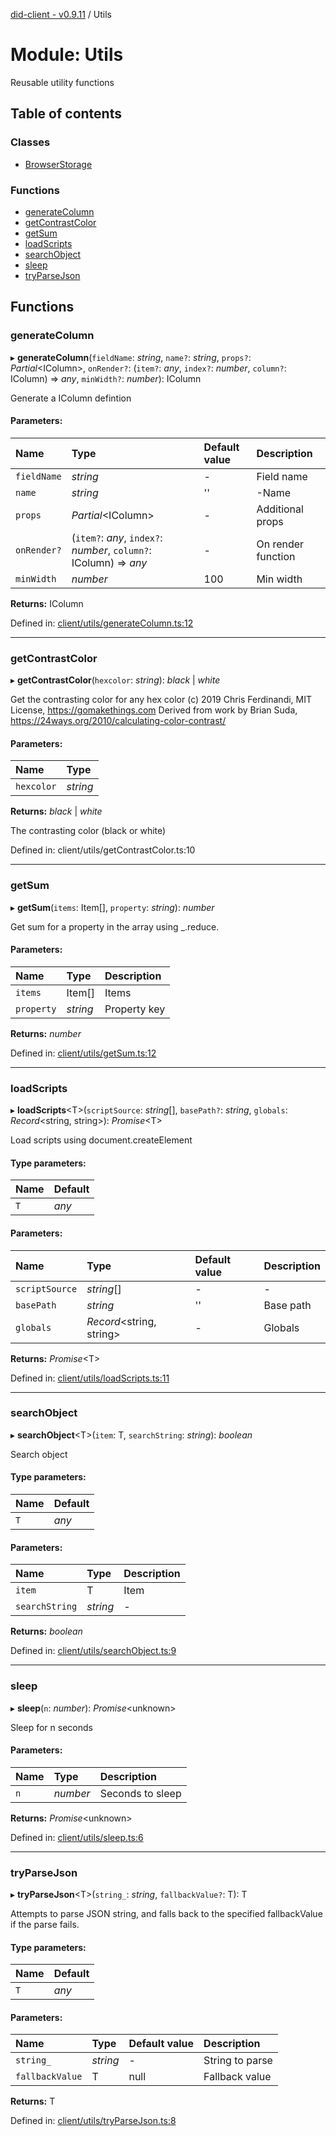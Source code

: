 [did-client - v0.9.11](../README.md) / Utils

# Module: Utils

Reusable utility functions

## Table of contents

### Classes

- [BrowserStorage](../classes/utils.browserstorage.md)

### Functions

- [generateColumn](utils.md#generatecolumn)
- [getContrastColor](utils.md#getcontrastcolor)
- [getSum](utils.md#getsum)
- [loadScripts](utils.md#loadscripts)
- [searchObject](utils.md#searchobject)
- [sleep](utils.md#sleep)
- [tryParseJson](utils.md#tryparsejson)

## Functions

### generateColumn

▸ **generateColumn**(`fieldName`: *string*, `name?`: *string*, `props?`: *Partial*<IColumn\>, `onRender?`: (`item?`: *any*, `index?`: *number*, `column?`: IColumn) => *any*, `minWidth?`: *number*): IColumn

Generate a IColumn defintion

#### Parameters:

Name | Type | Default value | Description |
:------ | :------ | :------ | :------ |
`fieldName` | *string* | - | Field name   |
`name` | *string* | '' | -Name   |
`props` | *Partial*<IColumn\> | - | Additional props   |
`onRender?` | (`item?`: *any*, `index?`: *number*, `column?`: IColumn) => *any* | - | On render function   |
`minWidth` | *number* | 100 | Min width    |

**Returns:** IColumn

Defined in: [client/utils/generateColumn.ts:12](https://github.com/Puzzlepart/did/blob/dev/client/utils/generateColumn.ts#L12)

___

### getContrastColor

▸ **getContrastColor**(`hexcolor`: *string*): *black* \| *white*

Get the contrasting color for any hex color
(c) 2019 Chris Ferdinandi, MIT License, https://gomakethings.com
Derived from work by Brian Suda, https://24ways.org/2010/calculating-color-contrast/

#### Parameters:

Name | Type |
:------ | :------ |
`hexcolor` | *string* |

**Returns:** *black* \| *white*

The contrasting color (black or white)

Defined in: client/utils/getContrastColor.ts:10

___

### getSum

▸ **getSum**(`items`: Item[], `property`: *string*): *number*

Get sum for a property in the array using _.reduce.

#### Parameters:

Name | Type | Description |
:------ | :------ | :------ |
`items` | Item[] | Items   |
`property` | *string* | Property key    |

**Returns:** *number*

Defined in: [client/utils/getSum.ts:12](https://github.com/Puzzlepart/did/blob/dev/client/utils/getSum.ts#L12)

___

### loadScripts

▸ **loadScripts**<T\>(`scriptSource`: *string*[], `basePath?`: *string*, `globals`: *Record*<string, string\>): *Promise*<T\>

Load scripts using document.createElement

#### Type parameters:

Name | Default |
:------ | :------ |
`T` | *any* |

#### Parameters:

Name | Type | Default value | Description |
:------ | :------ | :------ | :------ |
`scriptSource` | *string*[] | - | - |
`basePath` | *string* | '' | Base path   |
`globals` | *Record*<string, string\> | - | Globals    |

**Returns:** *Promise*<T\>

Defined in: [client/utils/loadScripts.ts:11](https://github.com/Puzzlepart/did/blob/dev/client/utils/loadScripts.ts#L11)

___

### searchObject

▸ **searchObject**<T\>(`item`: T, `searchString`: *string*): *boolean*

Search object

#### Type parameters:

Name | Default |
:------ | :------ |
`T` | *any* |

#### Parameters:

Name | Type | Description |
:------ | :------ | :------ |
`item` | T | Item   |
`searchString` | *string* | - |

**Returns:** *boolean*

Defined in: [client/utils/searchObject.ts:9](https://github.com/Puzzlepart/did/blob/dev/client/utils/searchObject.ts#L9)

___

### sleep

▸ **sleep**(`n`: *number*): *Promise*<unknown\>

Sleep for n seconds

#### Parameters:

Name | Type | Description |
:------ | :------ | :------ |
`n` | *number* | Seconds to sleep    |

**Returns:** *Promise*<unknown\>

Defined in: [client/utils/sleep.ts:6](https://github.com/Puzzlepart/did/blob/dev/client/utils/sleep.ts#L6)

___

### tryParseJson

▸ **tryParseJson**<T\>(`string_`: *string*, `fallbackValue?`: T): T

Attempts to parse JSON string, and falls back to the specified fallbackValue if
the parse fails.

#### Type parameters:

Name | Default |
:------ | :------ |
`T` | *any* |

#### Parameters:

Name | Type | Default value | Description |
:------ | :------ | :------ | :------ |
`string_` | *string* | - | String to parse   |
`fallbackValue` | T | null | Fallback value    |

**Returns:** T

Defined in: [client/utils/tryParseJson.ts:8](https://github.com/Puzzlepart/did/blob/dev/client/utils/tryParseJson.ts#L8)
